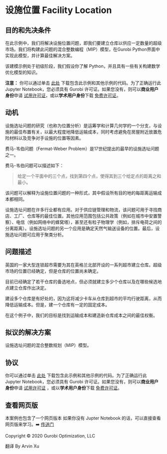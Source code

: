 # 设施位置 Facility Location

## 目的和先决条件

在此示例中，我们将解决设施位置问题，即我们要建立仓库以供应一定数量的超级市场。我们将构建此问题的混合整数编程（MIP）模型，在Gurobi Python界面中实现此模型，并计算最佳解决方案。

该建模示例处于初级阶段，我们假设你了解 Python，并且具有一些有关构建数学优化模型的知识。

**注意：** 你可以通过单击 [此处](https://github.com/arvinxx/gurobi-and-mathematical-modeling/archive/master.zip) 下载包含此示例和其他示例的代码。为了正确运行此 Jupyter Notebook，您必须具有 Gurobi 许可证。如果您没有，则可以**商业用户身份**申请 [试用许可证](https://www.gurobi.com/downloads/request-an-evaluation-license/)，或以**学术用户身份**下载 [免费许可证](https://www.gurobi.com/academia/academic-program-and-licenses)。


## 动机

设施选址问题的研究（也称为位置分析）是运筹学和计算几何学的一个分支，与设施的最佳布置有关，以最大程度地降低运输成本，同时考虑避免在房屋附近放置危险材料以及竞争对手设施的位置等因素。

费马-韦伯问题（Fermat-Weber Problem）是17世纪提出的最早的设施选址问题之一。

费马-韦伯问题可以描述如下：

> 给定一个平面中的三个点，找到第四个点，使得其到三个给定点的距离之和最小。

该问题可以解释为设施位置问题的一种形式，其中假设所有目的地的每距离运输成本都相同。

设施选址问题在许多行业都有应用。对于供应链管理和物流，该问题可用于寻找商店、工厂、仓库等的最佳位置。其他应用范围包括公共政策（例如在城市中安置警察）、电信（例如网络中的蜂窝塔），甚至还有粒子物理学（例如，排斥电荷之间的分离距离）。设施选址问题的另一个应用是确定天然气输送设备的位置。最后，设施选址问题可应用于聚类分析。


## 问题描述

英国的一家大型连锁超市需要为其在英格兰北部开设的一系列超市建立仓库。超级市场的位置已经确定，但是仓库的位置尚未确定。

目前已经确定了若干仓库的备选地点，但必须就建立多少个仓库以及在哪些候选地点建立仓库作出决定。

建设多个仓库是有好处的，因为这将减少卡车从仓库到超市的平均行驶距离，从而降低运输成本。但是，建一个仓库有一定的固定成本。

在这个例子中，我们的目标是找到运输成本和建造新仓库成本之间的最佳权衡。


## 拟议的解决方案

设施选址问题的混合整数规划（MIP）模型。

## 协议

你可以通过单击 [此处](https://github.com/arvinxx/gurobi-and-mathematical-modeling/archive/master.zip) 下载包含此示例和其他示例的代码。为了正确运行此 Jupyter Notebook，您必须具有 Gurobi 许可证。如果您没有，则可以**商业用户身份**申请 [试用许可证](https://www.gurobi.com/downloads/request-an-evaluation-license/) ，或以**学术用户身份**下载 [免费许可证](https://www.gurobi.com/academia/academic-program-and-licenses)。

## 查看网页版

本案例也包含了一个网页版本 如果你没有 Jupter Notebook  的话，可以直接查看网页版来学习。➡️ [传送门](https://arvinxx.github.io/gurobi-official-examples/facility-location)

Copyright © 2020 Gurobi Optimization, LLC

翻译 By Arvin Xu